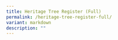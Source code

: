 ```yaml
---
title: Heritage Tree Register (Full)
permalink: /heritage-tree-register-full/
variant: markdown
description: ""
---
```

